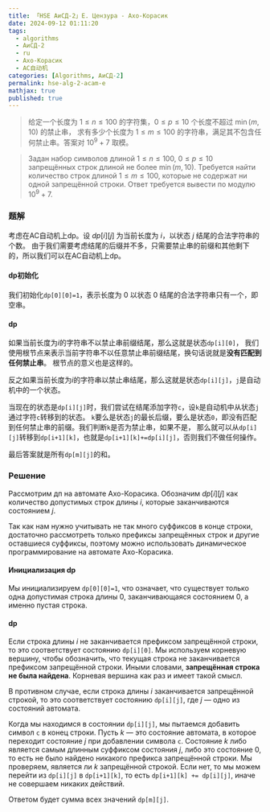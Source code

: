 ```yaml
---
title: 「HSE АиСД-2」E. Цензура - Ахо-Корасик
date: 2024-09-12 01:11:20
tags:
  - algorithms
  - АиСД-2
  - ru
  - Ахо-Корасик
  - AC自动机
categories: [Algorithms, АиСД-2]
permalink: hse-alg-2-acam-e
mathjax: true
published: true
---
```


> 给定一个长度为 $1\leq n\leq 100$ 的字符集，$0 \leq p \leq 10$ 个长度不超过 $\min(m,10)$ 的禁止串，
> 求有多少个长度为 $1\leq m\leq 100$ 
的字符串，满足其不包含任何禁止串。答案对 $10^9+7$ 取模。

> Задан набор символов длиной $1 \leq n \leq 100$,
>  $0 \leq p \leq 10$ запрещённых строк длиной не более $\min(m,10)$.  Требуется найти количество строк длиной $1 \leq m \leq 100$, 
>  которые не содержат ни одной запрещённой строки. 
> Ответ требуется вывести по модулю $10^9 + 7$.

<!--more-->

### 题解

考虑在AC自动机上dp。设 $dp[i][j]$ 为当前长度为 $i$，以状态 $j$ 结尾的合法字符串的个数。
由于我们需要考虑结尾的后缀并不多，只需要禁止串的前缀和其他剩下的，所以我们可以在AC自动机上dp。

#### dp初始化

我们初始化`dp[0][0]=1`，表示长度为 $0$ 以状态 $0$ 结尾的合法字符串只有一个，即空串。

#### dp

如果当前长度为$i$的字符串不以禁止串前缀结尾，那么这就是状态`dp[i][0]`，
我们使用根节点来表示当前字符串不以任意禁止串前缀结尾，换句话说就是**没有匹配到任何禁止串**。
根节点的意义也是这样的。

反之如果当前长度为$i$的字符串以禁止串结尾，那么这就是状态`dp[i][j]`，`j`是自动机中的一个状态。

当现在的状态是`dp[i][j]`时，我们尝试在结尾添加字符`c`，设`k`是自动机中从状态`j`通过字符`c`转移到的状态。
`k`要么是状态`j`的最长后缀，要么是状态`0`，即没有匹配到任何禁止串的前缀。我们判断`k`是否为禁止串，如果不是，
那么就可以从`dp[i][j]`转移到`dp[i+1][k]`，也就是`dp[i+1][k]+=dp[i][j]`，否则我们不做任何操作。

最后答案就是所有`dp[m][j]`的和。

### Решение

Рассмотрим дп на автомате Ахо-Корасика. Обозначим $dp[i][j]$ как количество допустимых строк длины $i$, 
которые заканчиваются состоянием $j$.

Так как нам нужно учитывать не так много суффиксов в конце строки, 
достаточно рассмотреть только префиксы запрещённых строк и другие оставшиеся суффиксы, 
поэтому можно использовать динамическое программирование на автомате Ахо-Корасика.

#### Инициализация dp

Мы инициализируем `dp[0][0]=1`, что означает,
что существует только одна допустимая строка длины $0$, 
заканчивающаяся состоянием $0$, а именно пустая строка.

#### dp

Если строка длины $i$ не заканчивается префиксом запрещённой строки, 
то это соответствует состоянию `dp[i][0]`. Мы используем корневую вершину, 
чтобы обозначить, что текущая строка не заканчивается префиксом запрещённой строки. 
Иными словами, **запрещённая строка не была найдена**. 
Корневая вершина как раз и имеет такой смысл.

В противном случае, если строка длины $i$ заканчивается запрещённой строкой, 
то это соответствует состоянию `dp[i][j]`, где $j$ — одно из состояний автомата.

Когда мы находимся в состоянии `dp[i][j]`, мы пытаемся добавить символ `c` в конец строки. 
Пусть $k$ — это состояние автомата, в которое переходит состояние $j$ при добавлении символа `c`. 
Состояние $k$ либо является самым длинным суффиксом состояния $j$, либо это состояние $0$, 
то есть не было найдено никакого префикса запрещённой строки. 
Мы проверяем, является ли $k$ запрещённой строкой. Если нет, то мы можем перейти из `dp[i][j]` в `dp[i+1][k]`, 
то есть `dp[i+1][k] += dp[i][j]`, иначе не совершаем никаких действий.

Ответом будет сумма всех значений `dp[m][j]`.

